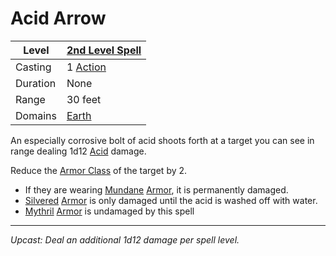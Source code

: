 # Acid Arrow

| Level    | [2nd Level Spell](2nd%20Level%20Spells.md)        |
| -------- | --------------------------------------------------- |
| Casting  | 1 [Action](../../../../Game%20Procedures/Action.md) |
| Duration | None                                                |
| Range    | 30 feet                                             |
| Domains  | [Earth](../../Spell%20Domains/Earth.md)          |

An especially corrosive bolt of acid shoots forth at a target you can see in range dealing 1d12 [Acid](../../../../Damage%20Types/Acid.md) damage.

Reduce the [Armor Class](../../../../Player%20Characters/Derived%20Statistics/Armor%20Class.md) of the target by 2.

- If they are wearing [Mundane](../../../../Items/Material%20Properties/Mundane%20Property.md) [Armor](../../../../Items/Armor.md), it is permanently damaged.
- [Silvered](../../../../Items/Material%20Properties/Silvered%20Property.md) [Armor](../../../../Items/Armor.md) is only damaged until the acid is washed off with water.
- [Mythril](../../../../Items/Material%20Properties/Mythril%20Property.md) [Armor](../../../../Items/Armor.md) is undamaged by this spell

---
*Upcast: Deal an additional 1d12 damage per spell level.*
